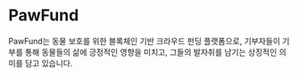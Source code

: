 # PawFund

PawFund는 동물 보호를 위한 블록체인 기반 크라우드 펀딩 플랫폼으로,
기부자들이 기부를 통해 동물들의 삶에 긍정적인 영향을 미치고,
그들의 발자취를 남기는 상징적인 의미를 담고 있습니다.
